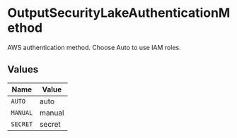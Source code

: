 # OutputSecurityLakeAuthenticationMethod

AWS authentication method. Choose Auto to use IAM roles.


## Values

| Name     | Value    |
| -------- | -------- |
| `AUTO`   | auto     |
| `MANUAL` | manual   |
| `SECRET` | secret   |